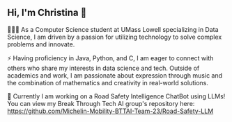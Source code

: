 ## Hi, I'm Christina 👋

<!--
**christinatran18/christinatran18** is a ✨ _special_ ✨ repository because its `README.md` (this file) appears on your GitHub profile.

Here are some ideas to get you started:

- 🔭 I’m currently working on ...
- 🌱 I’m currently learning ...
- 👯 I’m looking to collaborate on ...
- 🤔 I’m looking for help with ...
- 💬 Ask me about ...
- 📫 How to reach me: ...
- 😄 Pronouns: ...
- ⚡ Fun fact: ...
-->
👩🏻‍💻 As a Computer Science student at UMass Lowell specializing in Data Science, I am driven by a passion for utilizing technology to solve complex problems and innovate.

⚡ Having proficiency in Java, Python, and C, I am eager to connect with others who share my interests in data science and tech. Outside of academics and work, I am passionate about expression through music and the combination of mathematics and creativity in real-world solutions.

🚗 Currently I am working on a Road Safety Intelligence ChatBot using LLMs! You can view my Break Through Tech AI group's repository here: https://github.com/Michelin-Mobility-BTTAI-Team-23/Road-Safety-LLM
